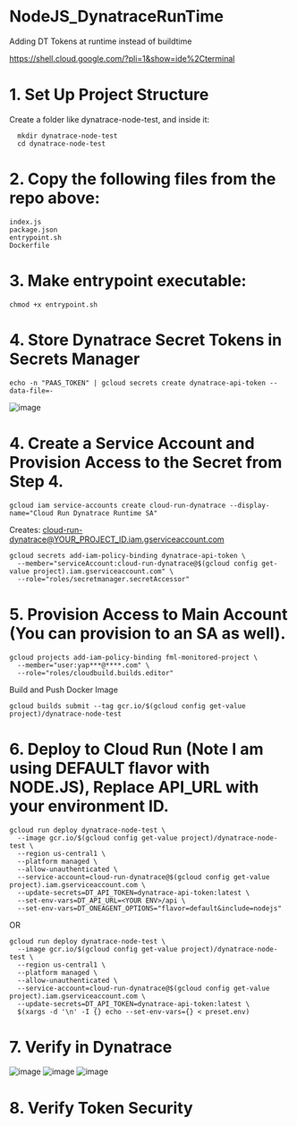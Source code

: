 # NodeJS_DynatraceRunTime
Adding DT Tokens at runtime instead of buildtime

https://shell.cloud.google.com/?pli=1&show=ide%2Cterminal

# 1. Set Up Project Structure
Create a folder like dynatrace-node-test, and inside it:

````
  mkdir dynatrace-node-test
  cd dynatrace-node-test

````

# 2. Copy the following files from the repo above:

````
index.js
package.json
entrypoint.sh
Dockerfile
````

# 3. Make entrypoint executable:

````
chmod +x entrypoint.sh
````

# 4. Store Dynatrace Secret Tokens in Secrets Manager

````
echo -n "PAAS_TOKEN" | gcloud secrets create dynatrace-api-token --data-file=-
````

![image](https://github.com/user-attachments/assets/6eca4a05-aa41-463b-a714-cd93b8e7ab77)

# 4. Create a Service Account and Provision Access to the Secret from Step 4.

````
gcloud iam service-accounts create cloud-run-dynatrace --display-name="Cloud Run Dynatrace Runtime SA"

````
Creates: cloud-run-dynatrace@YOUR_PROJECT_ID.iam.gserviceaccount.com

````
gcloud secrets add-iam-policy-binding dynatrace-api-token \
  --member="serviceAccount:cloud-run-dynatrace@$(gcloud config get-value project).iam.gserviceaccount.com" \
  --role="roles/secretmanager.secretAccessor"

````

# 5. Provision Access to Main Account (You can provision to an SA as well).

````
gcloud projects add-iam-policy-binding fml-monitored-project \
  --member="user:yap***@****.com" \
  --role="roles/cloudbuild.builds.editor"
````

Build and Push Docker Image

````
gcloud builds submit --tag gcr.io/$(gcloud config get-value project)/dynatrace-node-test
````

# 6. Deploy to Cloud Run (Note I am using DEFAULT flavor with NODE.JS), Replace API_URL with your environment ID.

````
gcloud run deploy dynatrace-node-test \
  --image gcr.io/$(gcloud config get-value project)/dynatrace-node-test \
  --region us-central1 \
  --platform managed \
  --allow-unauthenticated \
  --service-account=cloud-run-dynatrace@$(gcloud config get-value project).iam.gserviceaccount.com \
  --update-secrets=DT_API_TOKEN=dynatrace-api-token:latest \
  --set-env-vars=DT_API_URL=<YOUR ENV>/api \
  --set-env-vars=DT_ONEAGENT_OPTIONS="flavor=default&include=nodejs"
````

OR

````
gcloud run deploy dynatrace-node-test \
  --image gcr.io/$(gcloud config get-value project)/dynatrace-node-test \
  --region us-central1 \
  --platform managed \
  --allow-unauthenticated \
  --service-account=cloud-run-dynatrace@$(gcloud config get-value project).iam.gserviceaccount.com \
  --update-secrets=DT_API_TOKEN=dynatrace-api-token:latest \
  $(xargs -d '\n' -I {} echo --set-env-vars={} < preset.env)
````

# 7. Verify in Dynatrace

![image](https://github.com/user-attachments/assets/a0f4f58f-0d76-46e7-b405-ef2cb332fb36)
![image](https://github.com/user-attachments/assets/3fad0782-027f-4b61-9cc9-fb6c19b10441)
![image](https://github.com/user-attachments/assets/cd250149-ef89-46f7-be99-f84c9f3560f2)

# 8. Verify Token Security




